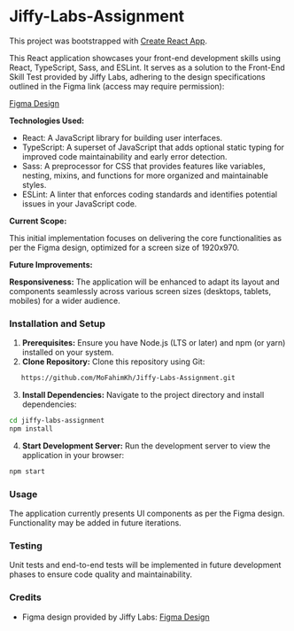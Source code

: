# Jiffy-Labs-Assignment
This project was bootstrapped with [Create React App](https://github.com/facebook/create-react-app).

This React application showcases your front-end development skills using React, TypeScript, Sass, and ESLint. It serves as a solution to the Front-End Skill Test provided by Jiffy Labs, adhering to the design specifications outlined in the Figma link (access may require permission):

[Figma Design](https://www.figma.com/design/8WTQQocoleXPrm8qeBZFse/Front-End-Skill-Test?node-id=1-82&t=TjhqweytS1HA6VLE-0)

**Technologies Used:**

* React: A JavaScript library for building user interfaces.
* TypeScript: A superset of JavaScript that adds optional static typing for improved code maintainability and early error detection.
* Sass: A preprocessor for CSS that provides features like variables, nesting, mixins, and functions for more organized and maintainable styles.
* ESLint: A linter that enforces coding standards and identifies potential issues in your JavaScript code.

**Current Scope:**

This initial implementation focuses on delivering the core functionalities as per the Figma design, optimized for a screen size of 1920x970.

**Future Improvements:**

**Responsiveness:** The application will be enhanced to adapt its layout and components seamlessly across various screen sizes (desktops, tablets, mobiles) for a wider audience.
### Installation and Setup

1. **Prerequisites:** Ensure you have Node.js (LTS or later) and npm (or yarn) installed on your system.
2. **Clone Repository:** Clone this repository using Git:

```bash
   https://github.com/MoFahimKh/Jiffy-Labs-Assignment.git
```

3. **Install Dependencies:** Navigate to the project directory and install dependencies:   

```bash
cd jiffy-labs-assignment
npm install
```
4. **Start Development Server:** Run the development server to view the application in your browser:

```bash
npm start
```

### Usage

The application currently presents UI components as per the Figma design. Functionality may be added in future iterations.

### Testing

Unit tests and end-to-end tests will be implemented in future development phases to ensure code quality and maintainability.


### Credits

* Figma design provided by Jiffy Labs: [Figma Design](https://www.figma.com/design/8WTQQocoleXPrm8qeBZFse/Front-End-Skill-Test?node-id=1-82&t=TjhqweytS1HA6VLE-0)
